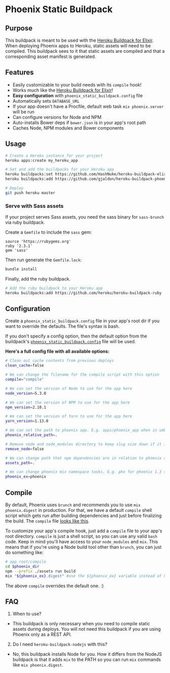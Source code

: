 # Phoenix Static Buildpack

## Purpose

This buildpack is meant to be used with the [Heroku Buildpack for Elixir](https://github.com/HashNuke/heroku-buildpack-elixir). When deploying Phoenix apps to Heroku, static assets will need to be compiled. This buildpack sees to it that static assets are compiled and that a corresponding asset manifest is generated.

## Features
* Easily customizable to your build needs with its `compile` hook!
* Works much like the [Heroku Buildpack for Elixir](https://github.com/HashNuke/heroku-buildpack-elixir)!
* **Easy configuration** with `phoenix_static_buildpack.config` file
* Automatically sets `DATABASE_URL`
* If your app doesn't have a Procfile, default web task `mix phoenix.server` will be run
* Can configure versions for Node and NPM
* Auto-installs Bower deps if `bower.json` is in your app's root path
* Caches Node, NPM modules and Bower components

## Usage

```bash
# Create a Heroku instance for your project
heroku apps:create my_heroku_app

# Set and add the buildpacks for your Heroku app
heroku buildpacks:set https://github.com/HashNuke/heroku-buildpack-elixir
heroku buildpacks:add https://github.com/gjaldon/heroku-buildpack-phoenix-static

# Deploy
git push heroku master
```

### Serve with Sass assets

If your project serves Sass assets, you need the sass binary for `sass-brunch` via ruby buildpack.

Create a `Gemfile` to include the `sass` gem:
```
source 'https://rubygems.org'
ruby '2.3.1'
gem 'sass'
```

Then run generate the `Gemfile.lock`:
```bash
bundle install
```

Finally, add the ruby buildpack.
```bash
# Add the ruby buildpack to your Heroku app
heroku buildpacks:add https://github.com/heroku/heroku-buildpack-ruby
```

## Configuration

Create a `phoenix_static_buildpack.config` file in your app's root dir if you want to override the defaults. The file's syntax is bash.

If you don't specify a config option, then the default option from the buildpack's [`phoenix_static_buildpack.config`](https://github.com/gjaldon/heroku-buildpack-phoenix-static/blob/master/phoenix_static_buildpack.config) file will be used.


__Here's a full config file with all available options:__

```bash
# Clean out cache contents from previous deploys
clean_cache=false

# We can change the filename for the compile script with this option
compile="compile"

# We can set the version of Node to use for the app here
node_version=5.3.0

# We can set the version of NPM to use for the app here
npm_version=2.10.1

# We can set the version of Yarn to use for the app here
yarn_version=1.13.0

# We can set the path to phoenix app. E.g. apps/phoenix_app when in umbrella.
phoenix_relative_path=.

# Remove node and node_modules directory to keep slug size down if it is not needed.
remove_node=false

# We can change path that npm dependencies are in relation to phoenix app. E.g. assets for phoenix 1.3 support.
assets_path=.

# We can change phoenix mix namespace tasks. E.g. phx for phoenix 1.3 support.
phoenix_ex=phoenix
```

## Compile

By default, Phoenix uses `brunch` and recommends you to use `mix phoenix.digest` in production. For that, we have a default `compile` shell script which gets run after building dependencies and
just before finalizing the build. The `compile` file [looks like this](https://github.com/gjaldon/heroku-buildpack-phoenix-static/blob/master/compile).

To customize your app's compile hook, just add a `compile` file to your app's root directory.
`compile` is just a shell script, so you can use any valid `bash` code. Keep in mind you'll have
access to your `node_modules` and `mix`. This means that if you're using a Node build tool other than `brunch`, you can just do something like:

```bash
# app_root/compile
cd $phoenix_dir
npm --prefix ./assets run build
mix "${phoenix_ex}.digest" #use the ${phoenix_ex} variable instead of hardcoding phx or phoenix
```

The above `compile` overrides the default one. :)


## FAQ

1. When to use?
- This buildpack is only necessary when you need to compile static assets during deploys. You will not need this buildpack if you are using Phoenix only as a REST API.

2. Do I need `heroku-buildpack-nodejs` with this?
- No, this buildpack installs Node for you. How it differs from the NodeJS buildpack
is that it adds `mix` to the PATH so you can run `mix` commands like `mix phoenix.digest`.
